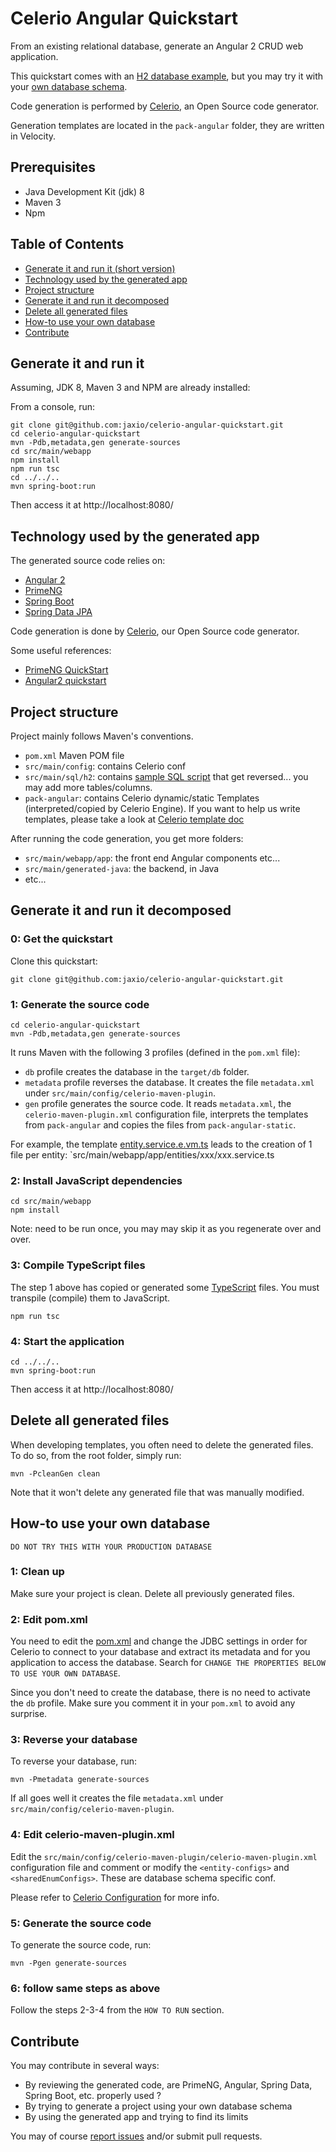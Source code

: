 # Celerio Angular Quickstart

From an existing relational database, generate an Angular 2 CRUD web application.

This quickstart comes with an [H2 database example](https://github.com/jaxio/celerio-angular-quickstart/blob/master/src/main/sql/h2/01-create.sql), but you may try it with your [own database schema](#how-to-use-your-own-database).

Code generation is performed by [Celerio](https://github.com/jaxio/celerio), an Open Source code generator.

Generation templates are located in the `pack-angular` folder, they are written in Velocity.

## Prerequisites

* Java Development Kit (jdk) 8
* Maven 3
* Npm

## Table of Contents

* [Generate it and run it (short version)](#generate-it-and-run-it)
* [Technology used by the generated app](#technology-used-by-the-generated-app)
* [Project structure](#project-structure)
* [Generate it and run it decomposed](#generate-it-and-run-it-decomposed)
* [Delete all generated files](#delete-all-generated-files)
* [How-to use your own database](#how-to-use-your-own-database)
* [Contribute](#contribute)

## Generate it and run it

Assuming, JDK 8, Maven 3 and NPM are already installed:

From a console, run:

    git clone git@github.com:jaxio/celerio-angular-quickstart.git
    cd celerio-angular-quickstart
    mvn -Pdb,metadata,gen generate-sources
    cd src/main/webapp
    npm install
    npm run tsc
    cd ../../..
    mvn spring-boot:run

Then access it at http://localhost:8080/

## Technology used by the generated app

The generated source code relies on:

* [Angular 2](http://angular.io/)
* [PrimeNG](http://primefaces.org/primeng/)
* [Spring Boot](http://projects.spring.io/spring-boot/)
* [Spring Data JPA](http://projects.spring.io/spring-data-jpa/)

Code generation is done by [Celerio](http://www.jaxio.com/documentation/celerio), our Open Source code generator.

Some useful references: 

* [PrimeNG QuickStart](https://github.com/primefaces/primeng-quickstart)
* [Angular2 quickstart](https://angular.io/docs/ts/latest/quickstart.html)

## Project structure

Project mainly follows Maven's conventions.

* `pom.xml` Maven POM file
* `src/main/config`: contains Celerio conf
* `src/main/sql/h2`: contains [sample SQL script](https://github.com/jaxio/celerio-angular-quickstart/blob/master/src/main/sql/h2/01-create.sql) that get reversed... you may add more tables/columns.
* `pack-angular`: contains Celerio dynamic/static Templates (interpreted/copied by Celerio Engine). If you want to help us write templates, please take a look at [Celerio template doc](http://www.jaxio.com/documentation/celerio/templates.html) 

After running the code generation, you get more folders:

* `src/main/webapp/app`: the front end Angular components etc...
* `src/main/generated-java`: the backend, in Java
* etc...
 

## Generate it and run it decomposed

### 0: Get the quickstart

Clone this quickstart:

    git clone git@github.com:jaxio/celerio-angular-quickstart.git

### 1: Generate the source code

    cd celerio-angular-quickstart
    mvn -Pdb,metadata,gen generate-sources

It runs Maven with the following 3 profiles (defined in the `pom.xml` file):

* `db` profile creates the database in the `target/db` folder.
* `metadata` profile reverses the database. It creates the file `metadata.xml` under `src/main/config/celerio-maven-plugin`.
* `gen` profile generates the source code. It reads `metadata.xml`, the `celerio-maven-plugin.xml` configuration file, interprets the templates from `pack-angular` and copies the files from `pack-angular-static`.

For example, the template [entity.service.e.vm.ts](https://github.com/jaxio/celerio-angular-quickstart/blob/master/pack-angular/celerio/pack-angular/src/main/webapp/app/entities/entity.service.e.vm.ts)
leads to the creation of 1 file per entity: `src/main/webapp/app/entities/xxx/xxx.service.ts


### 2: Install JavaScript dependencies

    cd src/main/webapp
    npm install

Note: need to be run once, you may may skip it as you regenerate over and over. 

### 3: Compile TypeScript files

The step 1 above has copied or generated some [TypeScript](https://www.typescriptlang.org/) files.
You must transpile (compile) them to JavaScript.

    npm run tsc

### 4: Start the application

    cd ../../..
    mvn spring-boot:run

Then access it at http://localhost:8080/

## Delete all generated files

When developing templates, you often need to delete the generated files.
To do so, from the root folder, simply run:
    
    mvn -PcleanGen clean

Note that it won't delete any generated file that was manually modified.

## How-to use your own database

`DO NOT TRY THIS WITH YOUR PRODUCTION DATABASE`

### 1: Clean up
 
Make sure your project is clean. Delete all previously generated files.

### 2: Edit pom.xml

You need to edit the [pom.xml](https://github.com/jaxio/celerio-angular-quickstart/blob/master/pom.xml) and change the JDBC settings
in order for Celerio to connect to your database and extract its metadata and for you application to access the database.
Search for `CHANGE THE PROPERTIES BELOW TO USE YOUR OWN DATABASE`.

Since you don't need to create the database, there is no need to activate the `db` profile. 
Make sure you comment it in your `pom.xml` to avoid any surprise.

### 3: Reverse your database 

To reverse your database, run:

    mvn -Pmetadata generate-sources
    
If all goes well it creates the file `metadata.xml` under `src/main/config/celerio-maven-plugin`.

### 4: Edit celerio-maven-plugin.xml

Edit the `src/main/config/celerio-maven-plugin/celerio-maven-plugin.xml` configuration file and comment or modify 
the `<entity-configs>` and `<sharedEnumConfigs>`. These are database schema specific conf.

Please refer to [Celerio Configuration](http://www.jaxio.com/documentation/celerio/configuration.html) for more info.

### 5: Generate the source code

To generate the source code, run:

    mvn -Pgen generate-sources

### 6: follow same steps as above

Follow the steps 2-3-4 from the `HOW TO RUN` section.


## Contribute

You may contribute in several ways:

* By reviewing the generated code, are PrimeNG, Angular, Spring Data, Spring Boot, etc.  properly used ?
* By trying to generate a project using your own database schema
* By using the generated app and trying to find its limits

You may of course [report issues](https://github.com/jaxio/celerio-angular-quickstart/issues) and/or submit pull requests.
